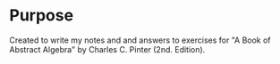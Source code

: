 Purpose
=======
Created to write my notes and and answers to exercises for "A Book
of Abstract Algebra" by Charles C. Pinter (2nd. Edition).
